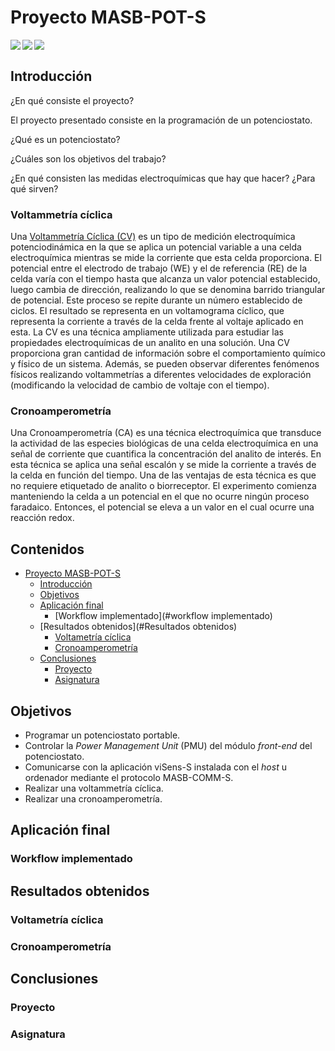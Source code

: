 # Proyecto MASB-POT-S

<img align="left" src="https://img.shields.io/badge/Proyecto-Potenciostato-yellow"><img align="left" src="https://img.shields.io/badge/Entorno de desarrollo-STM32CubeIDE-blue"><img align="left" src="https://img.shields.io/badge/Versión-v0.1.0-green"></br>

## Introducción

¿En qué consiste el proyecto?

El proyecto presentado consiste en la programación de un potenciostato. 

¿Qué es un potenciostato?

¿Cuáles son los objetivos del trabajo?

¿En qué consisten las medidas electroquímicas que hay que hacer? ¿Para qué sirven?

### Voltammetría cíclica

Una [Voltammetría Cíclica (CV)](https://pubs.acs.org/doi/10.1021/acs.jchemed.7b00361) es un tipo de medición electroquímica potenciodinámica en la que se aplica un potencial variable a una celda electroquímica mientras se mide la corriente que esta celda proporciona. El potencial entre el electrodo de trabajo (WE) y el de referencia (RE) de la celda varía con el tiempo hasta que alcanza un valor potencial establecido, luego cambia de dirección, realizando lo que se denomina barrido triangular de potencial. Este proceso se repite durante un número establecido de ciclos. El resultado se representa en un voltamograma cíclico, que representa la corriente a través de la celda frente al voltaje aplicado en esta. La CV es una técnica ampliamente utilizada para estudiar las propiedades electroquímicas de un analito en una solución. Una CV proporciona gran cantidad de información sobre el comportamiento químico y físico de un sistema. Además, se pueden observar diferentes fenómenos físicos realizando voltammetrías a diferentes velocidades de exploración (modificando la velocidad de cambio de voltaje con el tiempo).

### Cronoamperometría

Una Cronoamperometría (CA) es una técnica electroquímica que transduce la actividad de las especies biológicas de una celda electroquímica en una señal de corriente que cuantifica la concentración del analito de interés. En esta técnica se aplica una señal escalón y se mide la corriente a través de la celda en función del tiempo. Una de las ventajas de esta técnica es que no requiere etiquetado de analito o biorreceptor. El experimento comienza manteniendo la celda a un potencial en el que no ocurre ningún proceso faradaico. Entonces, el potencial se eleva a un valor en el cual ocurre una reacción redox. 

## Contenidos <!-- omit in toc -->

- [Proyecto MASB-POT-S](#proyecto-masb-pot-s)
  - [Introducción](#introducción)
  - [Objetivos](#objetivos)
  - [Aplicación final](#aplicación-final)
    - [Workflow implementado](#workflow implementado)
  - [Resultados obtenidos](#Resultados obtenidos)
    - [Voltametría cíclica](#voltametría_cíclica)
    - [Cronoamperometría](#cronoamperometría)
  - [Conclusiones](#conclusiones)
    - [Proyecto](#proyecto)
    - [Asignatura](#asignatura)

## Objetivos

- Programar un potenciostato portable.
- Controlar la *Power Management Unit* (PMU) del módulo *front-end* del potenciostato.
- Comunicarse con la aplicación viSens-S instalada con el *host* u ordenador mediante el protocolo MASB-COMM-S.
- Realizar una voltammetría cíclica.
- Realizar una cronoamperometría.



## Aplicación final

### Workflow implementado





## Resultados obtenidos

### Voltametría cíclica

### Cronoamperometría



## Conclusiones

### Proyecto

### Asignatura

